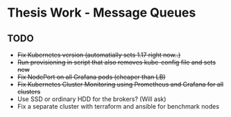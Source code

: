 # Thesis Work - Message Queues

## TODO 

- ~~Fix Kubernetes version (automatially sets 1.17 right now..)~~
- ~~Run provisioning in script that also removes kube-config file and sets new~~
- ~~Fix NodePort on all Grafana pods (cheaper than LB)~~
- ~~Fix Kubernetes Cluster Monitoring using Prometheus and Grafana for all clusters~~
- Use SSD or ordinary HDD for the brokers? (Will ask)
- Fix a separate cluster with terraform and ansible for benchmark nodes
